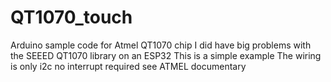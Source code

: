 # QT1070_touch
Arduino sample code for Atmel QT1070 chip
I did have big problems with the SEEED QT1070 library on an ESP32
This is a simple example
The wiring is only i2c no interrupt required see ATMEL documentary
